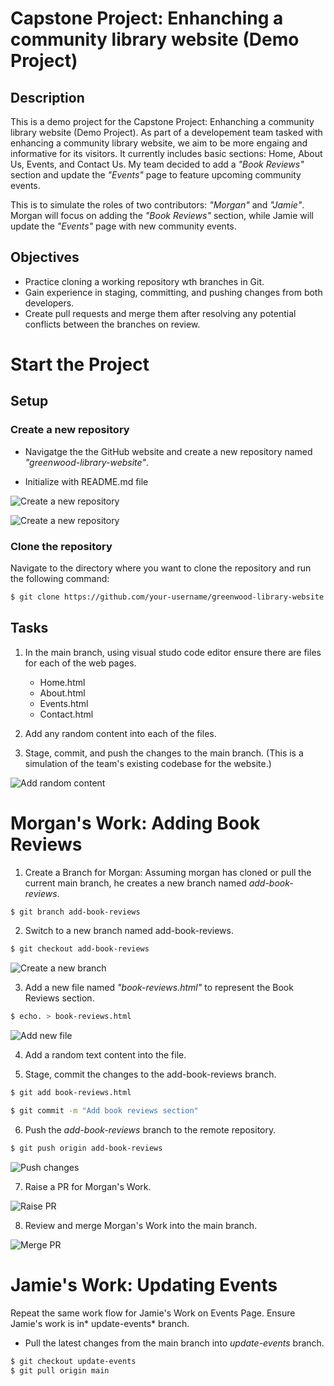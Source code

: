 # Capstone Project: Enhanching a community library website (Demo Project)

## Description

This is a demo project for the Capstone Project: Enhanching a community library website (Demo Project). As part of a developement team tasked with enhancing a community library website, we aim to be more engaing and informative for its visitors. It currently includes basic sections: Home, About Us, Events, and Contact Us. My team decided to add a *"Book Reviews"* section and update the *"Events"* page to feature upcoming community events.

This is to simulate the roles of two contributors: *"Morgan"* and *"Jamie"*. Morgan will focus on adding the *"Book Reviews"* section, while Jamie will update the *"Events"* page with new community events.

## Objectives

- Practice cloning a working repository wth branches in Git.
- Gain experience in staging, committing, and pushing changes from both developers.
- Create pull requests and merge them after resolving any potential conflicts between the branches on review.

# Start the Project

## Setup



### Create a new repository

- Navigatge the the GitHub website and create a new repository named *"greenwood-library-website"*.

- Initialize with README.md file

![Create a new repository](../img/1.create-new-repo.png)

![Create a new repository](../img/1.2.name-repo.png)

### Clone the repository

 Navigate to the directory where you want to clone the repository and run the following command:

```bash
$ git clone https://github.com/your-username/greenwood-library-website.git
```

## Tasks

1. In the main branch, using visual studo code editor ensure there are files for each of the web pages.
    - Home.html
    - About.html
    - Events.html
    - Contact.html

2. Add any random content into each of the files.

3. Stage, commit, and push the changes to the main branch. (This is a simulation of the team's existing codebase for the website.)

![Add random content](../img/6.initial-code-base.png)

# Morgan's Work: Adding Book Reviews

1. Create a Branch for Morgan: Assuming morgan has cloned or pull the current main branch, he creates a new branch named *add-book-reviews*.

```bash
$ git branch add-book-reviews
```

2. Switch to a new branch named add-book-reviews.

```bash
$ git checkout add-book-reviews
```

![Create a new branch](../img/7.add-book-review-branch.png)

3. Add a new file named *"book-reviews.html"* to represent the Book Reviews section.

```bash
$ echo. > book-reviews.html
```

![Add new file](../img/8.create-book-review-file.png)

4. Add a random text content into the file.

5. Stage, commit the changes to the add-book-reviews branch.
```bash
$ git add book-reviews.html
```

```bash
$ git commit -m "Add book reviews section"
```
6. Push the *add-book-reviews* branch to the remote repository.
```bash
$ git push origin add-book-reviews
```

![Push changes](../img/12.push-changes.png)

7. Raise a PR for Morgan's Work.

![Raise PR](../img/13.raise-pr.png)

8. Review and merge Morgan's Work into the main branch.

![Merge PR](../img/14.merge-pr.png)


# Jamie's Work: Updating Events

Repeat the same work flow for Jamie's Work on Events Page. Ensure Jamie's work is in* update-events* branch.

- Pull the latest changes from the main branch into *update-events* branch.

```bash
$ git checkout update-events
$ git pull origin main
```